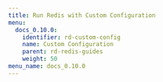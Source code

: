 ```yaml
---
title: Run Redis with Custom Configuration
menu:
  docs_0.10.0:
    identifier: rd-custom-config
    name: Custom Configuration
    parent: rd-redis-guides
    weight: 50
menu_name: docs_0.10.0
---
```

